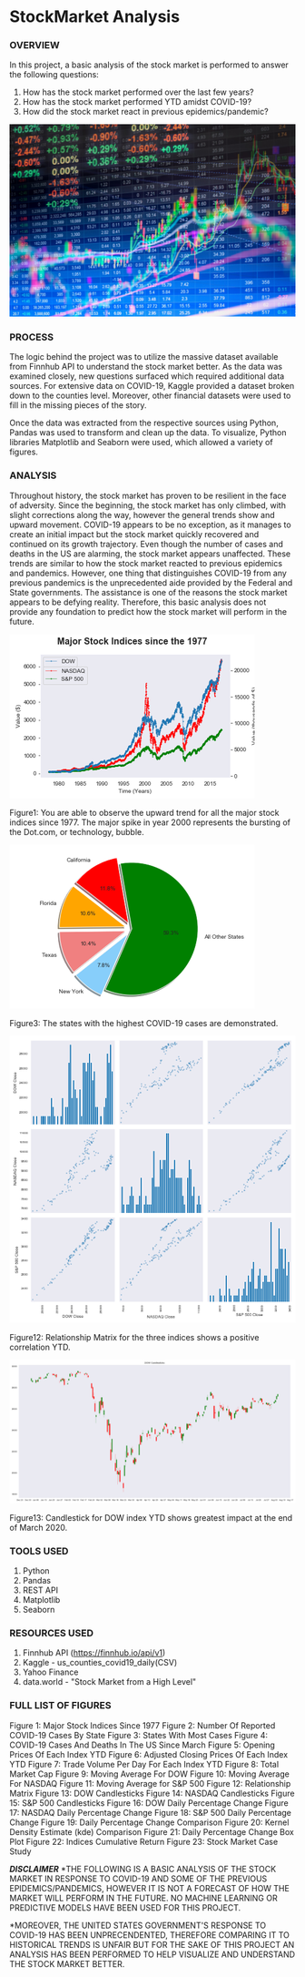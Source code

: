 # StockMarket Analysis

### OVERVIEW
In this project, a basic analysis of the stock market is performed to answer the following questions:

1. How has the stock market performed over the last few years?
2. How has the stock market performed YTD amidst COVID-19?
3. How did the stock market react in previous epidemics/pandemic?

![Stock Market](Figures/stockmarket.jpg)

### PROCESS
The logic behind the project was to utilize the massive dataset available from Finnhub API to understand the stock market better. As the data was examined closely, new questions surfaced which required additional data sources. For extensive data on COVID-19, Kaggle provided a dataset broken down to the counties level. Moreover, other financial datasets were used to fill in the missing pieces of the story.

Once the data was extracted from the respective sources using Python, Pandas was used to transform and clean up the data. To visualize, Python libraries Matplotlib and Seaborn were used, which allowed a variety of figures.

### ANALYSIS
Throughout history, the stock market has proven to be resilient in the face of adversity. Since the beginning, the stock market has only climbed, with slight corrections along the way, however the general trends show and upward movement. COVID-19 appears to be no exception, as it manages to create an initial impact but the stock market quickly recovered and continued on its growth trajectory. Even though the number of cases and deaths in the US are alarming, the stock market appears unaffected. These trends are similar to how the stock market reacted to previous epidemics and pandemics. However, one thing that distinguishes COVID-19 from any previous pandemics is the unprecedented aide provided by the Federal and State governments. The assistance is one of the reasons the stock market appears to be defying reality. Therefore, this basic analysis does not provide any foundation to predict how the stock market will perform in the future.

![Major Stock Indices Through History](Figures/Figure1.png)

Figure1: You are able to observe the upward trend for all the major stock indices since 1977. The major spike in year 2000 represents the bursting of the Dot.com, or technology, bubble.

![COVID-19 State breakdown](Figures/Figure3.png)

Figure3: The states with the highest COVID-19 cases are demonstrated.

![Indices Relationship Matrix](Figures/Figure12.png)

Figure12: Relationship Matrix for the three indices shows a positive correlation YTD.

![DOW candlestick](Figures/Figure13.png)

Figure13: Candlestick for DOW index YTD shows greatest impact at the end of March 2020.


### TOOLS USED
1. Python
2. Pandas
3. REST API
4. Matplotlib
5. Seaborn

### RESOURCES USED
1. Finnhub API (https://finnhub.io/api/v1)
2. Kaggle - us_counties_covid19_daily(CSV)
3. Yahoo Finance
4. data.world - "Stock Market from a High Level"

### FULL LIST OF FIGURES
Figure 1: Major Stock Indices Since 1977
Figure 2: Number Of Reported COVID-19 Cases By State
Figure 3: States With Most Cases
Figure 4: COVID-19 Cases And Deaths In The US Since March
Figure 5: Opening Prices Of Each Index YTD
Figure 6: Adjusted Closing Prices Of Each Index YTD
Figure 7: Trade Volume Per Day For Each Index YTD
Figure 8: Total Market Cap
Figure 9: Moving Average For DOW
Figure 10: Moving Average For NASDAQ
Figure 11: Moving Average for S&P 500
Figure 12: Relationship Matrix
Figure 13: DOW Candlesticks
Figure 14: NASDAQ Candlesticks
Figure 15: S&P 500 Candlesticks
Figure 16: DOW Daily Percentage Change
Figure 17: NASDAQ Daily Percentage Change
Figure 18: S&P 500 Daily Percentage Change
Figure 19: Daily Percentage Change Comparison
Figure 20: Kernel Density Estimate (kde) Comparison
Figure 21: Daily Percentage Change Box Plot
Figure 22: Indices Cumulative Return
Figure 23: Stock Market Case Study

***DISCLAIMER***
*THE FOLLOWING IS A BASIC ANALYSIS OF THE STOCK MARKET IN RESPONSE TO COVID-19 AND SOME OF THE PREVIOUS EPIDEMICS/PANDEMICS, HOWEVER IT IS NOT A FORECAST OF HOW THE MARKET WILL PERFORM IN THE FUTURE. NO MACHINE LEARNING OR PREDICTIVE MODELS HAVE BEEN USED FOR THIS PROJECT.

*MOREOVER, THE UNITED STATES GOVERNMENT'S RESPONSE TO COVID-19 HAS BEEN UNPRECENDENTED, THEREFORE COMPARING IT TO HISTORICAL TRENDS IS UNFAIR BUT FOR THE SAKE OF THIS PROJECT AN ANALYSIS HAS BEEN PERFORMED TO HELP VISUALIZE AND UNDERSTAND THE STOCK MARKET BETTER.
